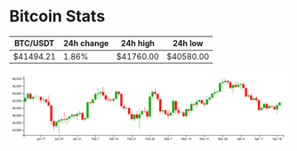 # Bitcoin Stats

BTC/USDT|24h change|24h high|24h low|
|---|---|---|---|
|$41494.21|1.86%|$41760.00|$40580.00|

<img src="./chart.svg">
